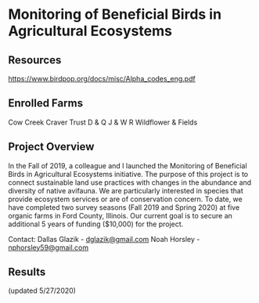 # Monitoring of Beneficial Birds in Agricultural Ecosystems

## Resources
https://www.birdpop.org/docs/misc/Alpha_codes_eng.pdf

## Enrolled Farms
Cow Creek
Craver Trust
D & Q
J & W
R Wildflower & Fields

## Project Overview
In the Fall of 2019, a colleague and I launched the Monitoring of Beneficial Birds in Agricultural Ecosystems initiative. The purpose of this project is to connect sustainable land use practices with changes in the abundance and diversity of native avifauna. We are particularly interested in species that provide ecosystem services or are of conservation concern. To date, we have completed two survey seasons (Fall 2019 and Spring 2020) at five organic farms in Ford County, Illinois. Our current goal is to secure an additional 5 years of funding ($10,000) for the project.

Contact:
Dallas Glazik - dglazik@gmail.com
Noah Horsley - nphorsley59@gmail.com

## Results 
(updated 5/27/2020)
